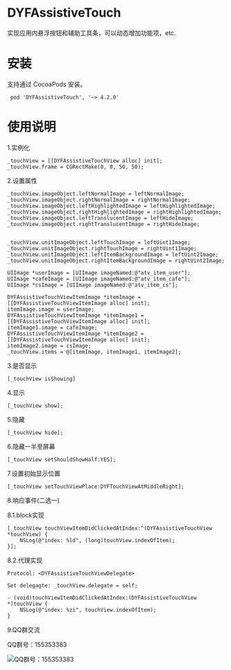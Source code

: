 # DYFAssistiveTouch
 实现应用内悬浮按钮和辅助工具条，可以动态增加功能项，etc.

# 安装
 支持通过 CocoaPods 安装。
```pod
 pod 'DYFAssistiveTouch', '~> 4.2.0'
```

# 使用说明
 1.实例化
```ObjC
_touchView = [[DYFAssistiveTouchView alloc] init];
_touchView.frame = CGRectMake(0, 0, 50, 50);
```

 2.设置属性
```ObjC
_touchView.imageObject.leftNormalImage = leftNormalImage;
_touchView.imageObject.rightNormalImage = rightNormalImage;
_touchView.imageObject.leftHighlightedImage = leftHighlightedImage;
_touchView.imageObject.rightHighlightedImage = rightHighlightedImage;
_touchView.imageObject.leftTranslucentImage = leftHideImage;
_touchView.imageObject.rightTranslucentImage = rightHideImage;


_touchView.unitImageObject.leftTouchImage = leftUint1Image;
_touchView.unitImageObject.rightTouchImage = rightUint1Image;
_touchView.unitImageObject.leftItemBackgroundImage = leftUint2Image;
_touchView.unitImageObject.rightItemBackgroundImage = rightUint2Image;

UIImage *userImage = [UIImage imageNamed:@"atv_item_user"];
UIImage *cafeImage = [UIImage imageNamed:@"atv_item_cafe"];
UIImage *csImage = [UIImage imageNamed:@"atv_item_cs"];

DYFAssistiveTouchViewItemImage *itemImage = [[DYFAssistiveTouchViewItemImage alloc] init];
itemImage.image = userImage;
DYFAssistiveTouchViewItemImage *itemImage1 = [[DYFAssistiveTouchViewItemImage alloc] init];
itemImage1.image = cafeImage;
DYFAssistiveTouchViewItemImage *itemImage2 = [[DYFAssistiveTouchViewItemImage alloc] init];
itemImage2.image = csImage;
_touchView.items = @[itemImage, itemImage1, itemImage2];
```

 3.是否显示
```ObjC
[_touchView isShowing]
```

 4.显示
```ObjC
[_touchView show];
```

 5.隐藏
```ObjC
[_touchView hide];
```

 6.隐藏一半至屏幕
```ObjC
[_touchView setShouldShowHalf:YES];
```

 7.设置初始显示位置
```ObjC
[_touchView setTouchViewPlace:DYFTouchViewAtMiddleRight];
```

 8.响应事件(二选一)

  8.1.block实现
```ObjC
[_touchView touchViewItemDidClickedAtIndex:^(DYFAssistiveTouchView *touchView) {
    NSLog(@"index: %ld", (long)touchView.indexOfItem);
}];
```
  8.2.代理实现
```ObjC
Protocol: <DYFAssistiveTouchViewDelegate>

Set delegagte: _touchView.delegate = self;

- (void)touchViewItemDidClickedAtIndex:(DYFAssistiveTouchView *)touchView {
    NSLog(@"index: %zi", touchView.indexOfItem);
}
```

 9.QQ群交流

  QQ群号：155353383

  ![QQ群号：155353383](https://github.com/dgynfi/DYFAssistiveTouch/raw/master/images/qq155353383.jpg)


